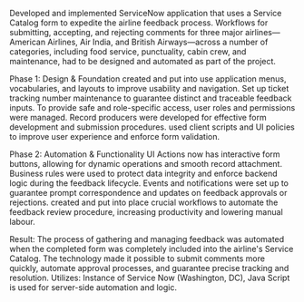 Developed and implemented ServiceNow application that uses a Service Catalog form to expedite the airline feedback process. Workflows for submitting, accepting, and rejecting comments for three major airlines—American Airlines, Air India, and British Airways—across a number of categories, including food service, punctuality, cabin crew, and maintenance, had to be designed and automated as part of the project.

Phase 1: Design & Foundation
created and put into use application menus, vocabularies, and layouts to improve usability and navigation.
Set up ticket tracking number maintenance to guarantee distinct and traceable feedback inputs.
To provide safe and role-specific access, user roles and permissions were managed.
Record producers were developed for effective form development and submission procedures.
used client scripts and UI policies to improve user experience and enforce form validation.

Phase 2: Automation & Functionality
UI Actions now has interactive form buttons, allowing for dynamic operations and smooth record attachment.
Business rules were used to protect data integrity and enforce backend logic during the feedback lifecycle.
Events and notifications were set up to guarantee prompt correspondence and updates on feedback approvals or rejections.
created and put into place crucial workflows to automate the feedback review procedure, increasing productivity and lowering manual labour.

Result: The process of gathering and managing feedback was automated when the completed form was completely included into the airline's Service Catalog. The technology made it possible to submit comments more quickly, automate approval processes, and guarantee precise tracking and resolution.
Utilizes: Instance of Service Now (Washington, DC), Java Script is used for server-side automation and logic.
